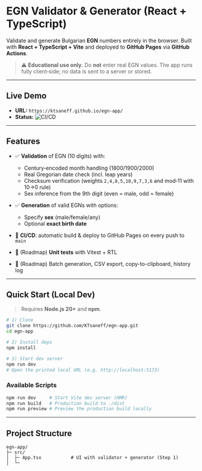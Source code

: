 # EGN Validator & Generator (React + TypeScript)

Validate and generate Bulgarian **EGN** numbers entirely in the browser. Built with **React + TypeScript + Vite** and deployed to **GitHub Pages** via **GitHub Actions**.

> ⚠️ **Educational use only.** Do **not** enter real EGN values. The app runs fully client‑side; no data is sent to a server or stored.

---

## Live Demo

* **URL:** `https://ktsaneff.github.io/egn-app/`
* **Status:** ![CI/CD](https://github.com/KTsaneff/egn-app/actions/workflows/pages.yml/badge.svg)

---

## Features

* ✅ **Validation** of EGN (10 digits) with:

  * Century‑encoded month handling (1800/1900/2000)
  * Real Gregorian date check (incl. leap years)
  * Checksum verification (weights `2,4,8,5,10,9,7,3,6` and mod‑11 with 10→0 rule)
  * Sex inference from the 9th digit (even = male, odd = female)
* ✅ **Generation** of valid EGNs with options:

  * Specify **sex** (male/female/any)
  * Optional **exact birth date**
* 🔄 **CI/CD**: automatic build & deploy to GitHub Pages on every push to `main`
* 🧪 (Roadmap) **Unit tests** with Vitest + RTL
* 🧰 (Roadmap) Batch generation, CSV export, copy-to-clipboard, history log

---

## Quick Start (Local Dev)

> Requires **Node.js 20+** and **npm**.

```bash
# 1) Clone
git clone https://github.com/KTsaneff/egn-app.git
cd egn-app

# 2) Install deps
npm install

# 3) Start dev server
npm run dev
# Open the printed local URL (e.g. http://localhost:5173)
```

### Available Scripts

```bash
npm run dev     # Start Vite dev server (HMR)
npm run build   # Production build to ./dist
npm run preview # Preview the production build locally
```

---

## Project Structure

```
egn-app/
├─ src/
│  ├─ App.tsx           # UI with validator + generator (Step 1)
│  └─
```
